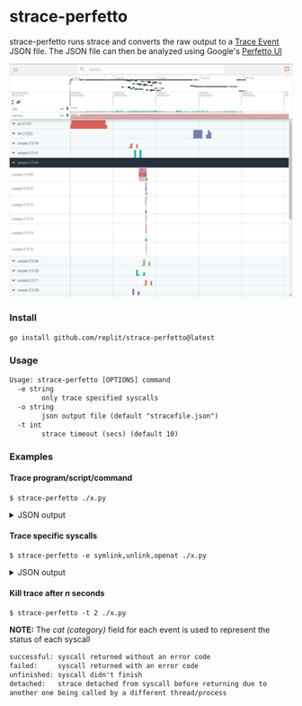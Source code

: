 # strace-perfetto

strace-perfetto runs strace and converts the raw output to a [Trace Event](https://docs.google.com/document/d/1CvAClvFfyA5R-PhYUmn5OOQtYMH4h6I0nSsKchNAySU/edit#heading=h.yr4qxyxotyw) JSON file. The JSON file can then be analyzed using Google's [Perfetto UI](https://ui.perfetto.dev/)

![example](img/ui.perfetto.dev.png)

### Install
```
go install github.com/replit/strace-perfetto@latest
```

### Usage
```
Usage: strace-perfetto [OPTIONS] command
  -e string
        only trace specified syscalls
  -o string
        json output file (default "stracefile.json")
  -t int
        strace timeout (secs) (default 10)
```

### Examples
#### Trace program/script/command
```
$ strace-perfetto ./x.py
```

<details>
<summary>JSON output</summary>

```
$ jq '.[-3:]' stracefile.json                                                                                                            
[
  {
    "name": "munmap",
    "cat": "successful",
    "ph": "X",
    "pid": 83283,
    "tid": 83283,
    "ts": 1651010489317416,
    "dur": 27,
    "args": {
      "first": "(0x7fc75d49f000, 262144)",
      "returnValue": "0"
    }
  },
  {
    "name": "munmap",
    "cat": "successful",
    "ph": "X",
    "pid": 83283,
    "tid": 83283,
    "ts": 1651010489317475,
    "dur": 25,
    "args": {
      "first": "(0x7fc79f115000, 262144)",
      "returnValue": "0"
    }
  },
  {
    "name": "munmap",
    "cat": "successful",
    "ph": "X",
    "pid": 83283,
    "tid": 83283,
    "ts": 1651010489317520,
    "dur": 24,
    "args": {
      "first": "(0x7fc79eef8000, 262144)",
      "returnValue": "0"
    }
  }
]
```
</details>


#### Trace specific syscalls
```
$ strace-perfetto -e symlink,unlink,openat ./x.py 
```
<details> 
<summary>JSON output</summary>

```
$ jq '.[-3:]' stracefile.json 
[
  {
    "name": "symlink",
    "cat": "successful",
    "ph": "X",
    "pid": 85018,
    "tid": 85018,
    "ts": 1651015267210572,
    "dur": 12,
    "args": {
      "first": "(\"/flag\", \"x\")",
      "returnValue": "0"
    }
  },
  {
    "name": "unlink",
    "cat": "successful",
    "ph": "X",
    "pid": 85018,
    "tid": 85018,
    "ts": 1651015267210598,
    "dur": 14,
    "args": {
      "first": "(\"x\")",
      "returnValue": "0"
    }
  },
  {
    "name": "openat",
    "cat": "successful",
    "ph": "X",
    "pid": 85018,
    "tid": 85018,
    "ts": 1651015267210626,
    "dur": 34,
    "args": {
      "first": "(AT_FDCWD, \"x\", O_WRONLY|O_CREAT|O_CLOEXEC, 0777)",
      "returnValue": "3"
    }
  }
]
```
</details>


#### Kill trace after *n* seconds 
```
$ strace-perfetto -t 2 ./x.py 
```

**NOTE:** The *cat (category)* field for each event is used to represent the status of each syscall
```
successful: syscall returned without an error code
failed:     syscall returned with an error code
unfinished: syscall didn't finish
detached:   strace detached from syscall before returning due to another one being called by a different thread/process
```
